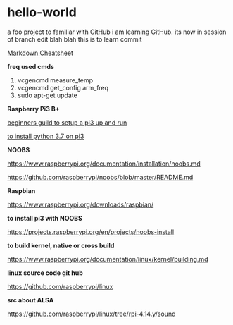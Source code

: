 # hello-world
a foo project to familiar with GitHub
i am learning GitHub. its now in session of branch edit blah blah
this is to learn commit


[Markdown Cheatsheet](https://github.com/adam-p/markdown-here/wiki/Markdown-Cheatsheet)


**freq used cmds**

1. vcgencmd measure_temp
2. vcgencmd get_config arm_freq
3. sudo apt-get update


**Raspberry Pi3 B+**


[beginners guild to setup a pi3 up and run](https://thisdavej.com/beginners-guide-to-installing-node-js-on-a-raspberry-pi/)


[to install python 3.7 on pi3](https://www.ramoonus.nl/2018/06/30/installing-python-3-7-on-raspberry-pi/)


**NOOBS**

https://www.raspberrypi.org/documentation/installation/noobs.md

https://github.com/raspberrypi/noobs/blob/master/README.md


**Raspbian**

https://www.raspberrypi.org/downloads/raspbian/


**to install pi3 with NOOBS**

https://projects.raspberrypi.org/en/projects/noobs-install


**to build kernel, native or cross build**

https://www.raspberrypi.org/documentation/linux/kernel/building.md


**linux source code git hub**

https://github.com/raspberrypi/linux


**src about ALSA**

https://github.com/raspberrypi/linux/tree/rpi-4.14.y/sound




